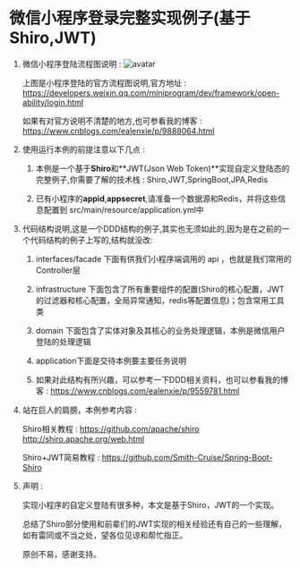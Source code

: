 微信小程序登录完整实现例子(基于Shiro,JWT) 
===================

1. 微信小程序登陆流程图说明 : 
![avatar](https://developers.weixin.qq.com/miniprogram/dev/framework/open-ability/image/api-login.jpg)
 
    上图是小程序登陆的官方流程图说明,官方地址 : https://developers.weixin.qq.com/miniprogram/dev/framework/open-ability/login.html
    
    如果有对官方说明不清楚的地方,也可参看我的博客 : https://www.cnblogs.com/ealenxie/p/9888064.html

2. 使用运行本例的前提注意以下几点 : 

    1. 本例是一个基于**Shiro**和**JWT(Json Web Token)**实现自定义登陆态的完整例子,你需要了解的技术栈 : Shiro,JWT,SpringBoot,JPA,Redis 

    2. 已有小程序的**appid**,**appsecret**,请准备一个数据源和Redis，并将这些信息配置到 src/main/resource/application.yml中

3. 代码结构说明,这是一个DDD结构的例子,其实也无须如此的,因为是在之前的一个代码结构的例子上写的,结构就没改: 
    
    1. interfaces/facade 下面有供我们小程序端调用的 api ，也就是我们常用的Controller层
    
    2. infrastructure 下面包含了所有重要组件的配置(Shiro的核心配置，JWT的过滤器和核心配置，全局异常通知，redis等配置信息)；包含常用工具类
    
    3. domain 下面包含了实体对象及其核心的业务处理逻辑，本例是微信用户登陆的处理逻辑
    
    4. application下面是交待本例要主要任务说明
    
    5. 如果对此结构有所兴趣，可以参考一下DDD相关资料，也可以参看我的博客 : https://www.cnblogs.com/ealenxie/p/9559781.html
    
4. 站在巨人的肩膀，本例参考内容 : 
    
    Shiro相关教程 : https://github.com/apache/shiro  http://shiro.apache.org/web.html
    
    Shiro+JWT简易教程 : https://github.com/Smith-Cruise/Spring-Boot-Shiro
    
5. 声明 :

    实现小程序的自定义登陆有很多种，本文是基于Shiro，JWT的一个实现。
    
    总结了Shiro部分使用和前辈们的JWT实现的相关经验还有自己的一些理解，如有雷同或不当之处，望各位见谅和帮忙指正。
    
    原创不易，感谢支持。
    
